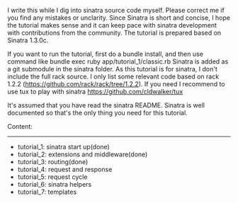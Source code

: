 I write this while I dig into sinatra source code myself. Please correct me if you find any mistakes or unclarity. Since Sinatra is short and concise, I hope the tutorial makes sense and it can keep pace with sinatra development with contributions from the community. The tutorial is prepared based on Sinatra 1.3.0c. 

If you want to run the tutorial, first do a bundle install, and then use command like bundle exec ruby app/tutorial_1/classic.rb
Sinatra is added as a git submodule in the sinatra folder.
As this tutorial is for sinatra, I don't include the full rack source. I only list some relevant code based on rack 1.2.2 (https://github.com/rack/rack/tree/1.2.2).
If you need I recommend to use tux to play with sinatra https://github.com/cldwalker/tux

It's assumed that you have read the sinatra README. Sinatra is well documented so that's the only thing you need for this tutorial.

Content:
________

* tutorial_1: sinatra start up(done)
* tutorial_2: extensions and middleware(done)
* tutorial_3: routing(done)
* tutorial_4: request and response
* tutorial_5: request cycle
* tutorial_6: sinatra helpers
* tutorial_7: templates
